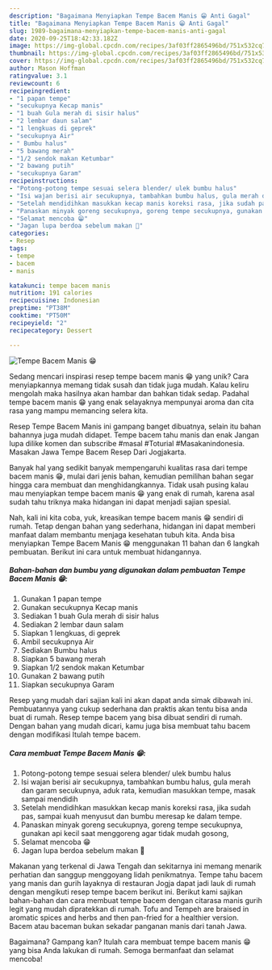 ```yaml
---
description: "Bagaimana Menyiapkan Tempe Bacem Manis 😁 Anti Gagal"
title: "Bagaimana Menyiapkan Tempe Bacem Manis 😁 Anti Gagal"
slug: 1989-bagaimana-menyiapkan-tempe-bacem-manis-anti-gagal
date: 2020-09-25T18:42:33.182Z
image: https://img-global.cpcdn.com/recipes/3af03ff2865496bd/751x532cq70/tempe-bacem-manis-😁-foto-resep-utama.jpg
thumbnail: https://img-global.cpcdn.com/recipes/3af03ff2865496bd/751x532cq70/tempe-bacem-manis-😁-foto-resep-utama.jpg
cover: https://img-global.cpcdn.com/recipes/3af03ff2865496bd/751x532cq70/tempe-bacem-manis-😁-foto-resep-utama.jpg
author: Mason Hoffman
ratingvalue: 3.1
reviewcount: 6
recipeingredient:
- "1 papan tempe"
- "secukupnya Kecap manis"
- "1 buah Gula merah di sisir halus"
- "2 lembar daun salam"
- "1 lengkuas di geprek"
- "secukupnya Air"
- " Bumbu halus"
- "5 bawang merah"
- "1/2 sendok makan Ketumbar"
- "2 bawang putih"
- "secukupnya Garam"
recipeinstructions:
- "Potong-potong tempe sesuai selera blender/ ulek bumbu halus"
- "Isi wajan berisi air secukupnya, tambahkan bumbu halus, gula merah dan garam secukupnya, aduk rata, kemudian masukkan tempe, masak sampai mendidih"
- "Setelah mendidihkan masukkan kecap manis koreksi rasa, jika sudah pas, sampai kuah menyusut dan bumbu meresap ke dalam tempe."
- "Panaskan minyak goreng secukupnya, goreng tempe secukupnya, gunakan api kecil saat menggoreng agar tidak mudah gosong,"
- "Selamat mencoba 😁"
- "Jagan lupa berdoa sebelum makan 🙏"
categories:
- Resep
tags:
- tempe
- bacem
- manis

katakunci: tempe bacem manis 
nutrition: 191 calories
recipecuisine: Indonesian
preptime: "PT38M"
cooktime: "PT50M"
recipeyield: "2"
recipecategory: Dessert

---
```



![Tempe Bacem Manis 😁](https://img-global.cpcdn.com/recipes/3af03ff2865496bd/751x532cq70/tempe-bacem-manis-😁-foto-resep-utama.jpg)

Sedang mencari inspirasi resep tempe bacem manis 😁 yang unik? Cara menyiapkannya memang tidak susah dan tidak juga mudah. Kalau keliru mengolah maka hasilnya akan hambar dan bahkan tidak sedap. Padahal tempe bacem manis 😁 yang enak selayaknya mempunyai aroma dan cita rasa yang mampu memancing selera kita.

Resep Tempe Bacem Manis ini gampang banget dibuatnya, selain itu bahan bahannya juga mudah didapet. Tempe bacem tahu manis dan enak Jangan lupa dilike komen dan subscribe #masal #Toturial #Masakanindonesia. Masakan Jawa Tempe Bacem Resep Dari Jogjakarta.

Banyak hal yang sedikit banyak mempengaruhi kualitas rasa dari tempe bacem manis 😁, mulai dari jenis bahan, kemudian pemilihan bahan segar hingga cara membuat dan menghidangkannya. Tidak usah pusing kalau mau menyiapkan tempe bacem manis 😁 yang enak di rumah, karena asal sudah tahu triknya maka hidangan ini dapat menjadi sajian spesial.


Nah, kali ini kita coba, yuk, kreasikan tempe bacem manis 😁 sendiri di rumah. Tetap dengan bahan yang sederhana, hidangan ini dapat memberi manfaat dalam membantu menjaga kesehatan tubuh kita. Anda bisa menyiapkan Tempe Bacem Manis 😁 menggunakan 11 bahan dan 6 langkah pembuatan. Berikut ini cara untuk membuat hidangannya.

<!--inarticleads1-->

##### Bahan-bahan dan bumbu yang digunakan dalam pembuatan Tempe Bacem Manis 😁:

1. Gunakan 1 papan tempe
1. Gunakan secukupnya Kecap manis
1. Sediakan 1 buah Gula merah di sisir halus
1. Sediakan 2 lembar daun salam
1. Siapkan 1 lengkuas, di geprek
1. Ambil secukupnya Air
1. Sediakan  Bumbu halus
1. Siapkan 5 bawang merah
1. Siapkan 1/2 sendok makan Ketumbar
1. Gunakan 2 bawang putih
1. Siapkan secukupnya Garam


Resep yang mudah dari sajian kali ini akan dapat anda simak dibawah ini. Pembuatannya yang cukup sederhana dan praktis akan tentu bisa anda buat di rumah. Resep tempe bacem yang bisa dibuat sendiri di rumah. Dengan bahan yang mudah dicari, kamu juga bisa membuat tahu bacem dengan modifikasi Itulah tempe bacem. 

<!--inarticleads2-->

##### Cara membuat Tempe Bacem Manis 😁:

1. Potong-potong tempe sesuai selera blender/ ulek bumbu halus
1. Isi wajan berisi air secukupnya, tambahkan bumbu halus, gula merah dan garam secukupnya, aduk rata, kemudian masukkan tempe, masak sampai mendidih
1. Setelah mendidihkan masukkan kecap manis koreksi rasa, jika sudah pas, sampai kuah menyusut dan bumbu meresap ke dalam tempe.
1. Panaskan minyak goreng secukupnya, goreng tempe secukupnya, gunakan api kecil saat menggoreng agar tidak mudah gosong,
1. Selamat mencoba 😁
1. Jagan lupa berdoa sebelum makan 🙏


Makanan yang terkenal di Jawa Tengah dan sekitarnya ini memang menarik perhatian dan sanggup menggoyang lidah penikmatnya. Tempe tahu bacem yang manis dan gurih layaknya di restauran Jogja dapat jadi lauk di rumah dengan mengikuti resep tempe bacem berikut ini. Berikut kami sajikan bahan-bahan dan cara membuat tempe bacem dengan citarasa manis gurih legit yang mudah dipratekkan di rumah. Tofu and Tempeh are braised in aromatic spices and herbs and then pan-fried for a healthier version. Bacem atau baceman bukan sekadar panganan manis dari tanah Jawa. 

Bagaimana? Gampang kan? Itulah cara membuat tempe bacem manis 😁 yang bisa Anda lakukan di rumah. Semoga bermanfaat dan selamat mencoba!
